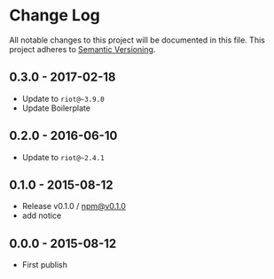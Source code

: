 # Change Log
All notable changes to this project will be documented in this file.
This project adheres to [Semantic Versioning](http://semver.org/).

## 0.3.0 - 2017-02-18
- Update to `riot@~3.9.0`
- Update Boilerplate

## 0.2.0 - 2016-06-10
- Update to `riot@~2.4.1`

## 0.1.0 - 2015-08-12
- Release v0.1.0 / npm@v0.1.0
- add notice

## 0.0.0 - 2015-08-12
- First publish
